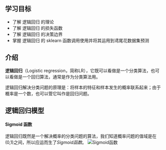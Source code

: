 ## 学习目标
* 了解 逻辑回归 的理论
* 了解 逻辑回归 的损失函数
* 了解 逻辑回归 的决策边界
* 掌握 逻辑回归 的 sklearn 函数调用使用并将其运用到鸢尾花数据集预测

## 介绍
**逻辑回归**（Logistic regression，简称LR），它既可以看做是一个分类算法，也可以看做是一个回归算法，通常是作为分类算法用。

逻辑回归解决分类问题的原理是：将样本的特征和样本发生的概率联系起来；由于概率是一个数，也可以管它叫作是回归问题。

## 逻辑回归模型
#### Sigmoid 函数
逻辑回归既然是一个解决概率的分类问题的算法，我们知道概率问题的值域是在(0,1)之间，所以应运而生了*Sigmoid函数*。
![Sigmoid函数](/Users/ypp/Desktop/01.jpg)



